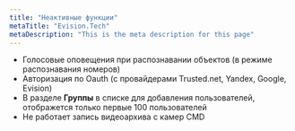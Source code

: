 ```yaml
---
title: "Неактивные функции"
metaTitle: "Evision.Tech"
metaDescription: "This is the meta description for this page"
---
```


- Голосовые оповещения при распознавании объектов (в режиме распознавания номеров)  
- Авторизация по Oauth (с провайдерами Trusted.net, Yandex, Google, Evision)
- В разделе **Группы** в списке для добавления пользователей, отображется только первые 100 пользователей
- Не работает запись видеоархива с камер CMD